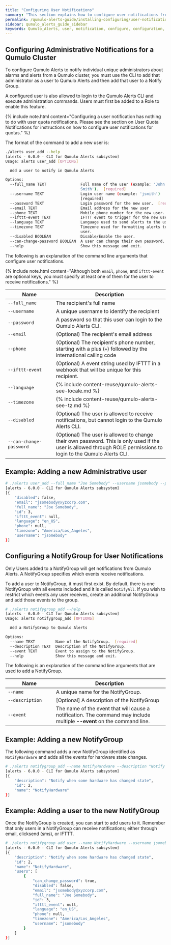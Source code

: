 ```yaml
---
title: "Configuring User Notifications"
summary: "This section explains how to configure user notifications from Qumulo Alerts."
permalink: /qumulo-alerts-guide/installing-configuring/user-notifications.html
sidebar: qumulo_alerts_guide_sidebar
keywords: Qumulo_Alerts, user, notification, configure, configuration, JSON
---
```


## Configuring Administrative Notifications for a Qumulo Cluster
To configure Qumulo Alerts to notify individual unique administrators about alarms and alerts from a Qumulo cluster, you must use the CLI to add that 
administrator as a user to Qumulo Alerts and then add that user to a Notify Group.

A configured user is also allowed to login to the Qumulo Alerts CLI and execute administration commands. Users must first be added to a Role to enable this feature.

{% include note.html content="Configuring a user notification has nothing to do with user quota notifications. Please see the section on User Quota Notifications for instructions on how to configure user notifications for quotas." %}

The format of the command to add a new user is:

```bash
./alerts user_add --help
[alerts - 6.0.0 - CLI for Qumulo Alerts subsystem]
Usage: alerts user_add [OPTIONS]

  Add a user to notify in Qumulo Alerts

Options:
  --full_name TEXT               Full name of the user (example: 'John
                                 Smith').  [required]
  --username TEXT                Login user name (example: 'jsmith')
                                 [required]
  --password TEXT                Login password for the new user.  [required]
  --email TEXT                   Email address for the new user
  --phone TEXT                   Mobile phone number for the new user.
  --ifttt-event TEXT             IFTTT event to trigger for the new user.
  --language TEXT                Language used to send alerts to the user.
  --timezone TEXT                Timezone used for formatting alerts to the
                                 user.
  --disabled BOOLEAN             Disable/Enable the user.
  --can-change-password BOOLEAN  A user can change their own password.
  --help                         Show this message and exit.
```
The following is an explanation of the command line arguments that configure user notifications.

{% include note.html content="Although both `email`, `phone`, and `ifttt-event` are optional keys, you must specify at least one of them for the user to receive notifications." %}

<table>
  <colgroup>
    <col span="1" style="width: 30%;">
    <col span="1" style="width: 70%;">
  </colgroup>
<thead>
  <tr>
    <th>Name</th>
    <th>Description</th>
  </tr>
</thead>
<tbody>
  <tr>
    <td><code>--full_name</code></td>
    <td>The recipient's full name</td>
  </tr>
  <tr>
    <td><code>--username</code></td>
    <td>A unique username to identify the recipient</td>
  </tr>
  <tr>
    <td><code>--password</code></td>
    <td>A password so that this user can login to the Qumulo Alerts CLI.</td>
  </tr>
  <tr>
    <td><code>--email</code></td>
    <td>(Optional) The recipient's email address</td>
  </tr>   
  <tr>
    <td><code>--phone</code></td>
    <td>(Optional) The recipient's phone number, starting with a plus (<code>+</code>) followed by the international calling code</td>
  </tr>  
  <tr>
    <td><code>--ifttt-event</code></td>
    <td>(Optional) A event string used by IFTTT in a webhook that will be unique for this recipient.</td>
  </tr>  
  <tr>
    <td><code>--language</code></td>
    <td>
    {% include content-reuse/qumulo-alerts-see-locale.md %}
    </td>
  </tr>
  <tr>
    <td><code>--timezone</code></td>
    <td>
    {% include content-reuse/qumulo-alerts-see-tz.md %}
    </td>
  </tr>
  <tr>
    <td><code>--disabled</code></td>
    <td>(Optional) The user is allowed to receive notifications, but cannot login to the Qumulo Alerts CLI.</td>
  </tr>  
  <tr>
    <td><code>--can-change-password</code></td>
    <td>(Optional) The user is allowed to change their own password. This is only used if the user is allowed through ROLE permissions to login to the Qumulo Alerts CLI.</td>
  </tr>
</tbody>
</table>

## Example: Adding a new Administrative user

```bash
# ./alerts user_add --full_name "Joe Somebody" --username jsomebody --password Admin123 --email jsomebody@xyzcorp.com --language en_US --timezone America/Los_Angeles
[alerts - 6.0.0 - CLI for Qumulo Alerts subsystem]
[{
    "disabled": false,
    "email": "jsomebody@xyzcorp.com",
    "full_name": "Joe Somebody",
    "id": 3,
    "ifttt_event": null,
    "language": "en_US",
    "phone": null,
    "timezone": "America/Los_Angeles",
    "username": "jsomebody"
}]

```

## Configuring a NotifyGroup for User Notifications

Only Users added to a NotifyGroup will get notifications from Qumulo Alerts. A NotifyGroup specifies which events
receive notifications.

To add a user to NotifyGroup, it must first exist. By default, there is one NotifyGroup with all events
included and it is called `NotifyAll`. If you wish to restrict which events any user receives, create an additional
NotifyGroup and add those events to the group. 

```bash
# ./alerts notifygroup_add --help
[alerts - 6.0.0 - CLI for Qumulo Alerts subsystem]
Usage: alerts notifygroup_add [OPTIONS]

  Add a NotifyGroup to Qumulo Alerts

Options:
  --name TEXT         Name of the NotifyGroup.  [required]
  --description TEXT  Description of the NotifyGroup.
  --event TEXT        Event to assign to the NotifyGroup.
  --help              Show this message and exit.
```
The following is an explanation of the command line arguments that are used to add a NotifyGroup.

<table>
  <colgroup>
    <col span="1" style="width: 30%;">
    <col span="1" style="width: 70%;">
  </colgroup>
<thead>
  <tr>
    <th>Name</th>
    <th>Description</th>
  </tr>
</thead>
<tbody>
  <tr>
    <td><code>--name</code></td>
    <td>A unique name for the NotifyGroup.</td>
  </tr>
  <tr>
    <td><code>--description</code></td>
    <td>[Optional] A description of the NotifyGroup</td>
  </tr>
  <tr>
    <td><code>--event</code></td>
    <td>The name of the event that will cause a notification. The command may include multiple <b>--event</b> on the command line.</td>
  </tr>
</tbody>
</table>

## Example: Adding a new NotifyGroup

The following command adds a new NotifyGroup identified as `NotifyHardware` and adds all the events
for hardware state changes.

```bash
# ./alerts notifygroup_add --name NotifyHardware --description "Notify when some hardware has changed state" --event NOTIFY_FANS --event NOTIFY_CPU --event NOTIFY_DISKS --event NOTIFY_NETWORK --event NOTIFY_NODES
[alerts - 6.0.0 - CLI for Qumulo Alerts subsystem]
[{
    "description": "Notify when some hardware has changed state",
    "id": 2,
    "name": "NotifyHardware"
}]

```

## Example: Adding a user to the new NotifyGroup

Once the NotifyGroup is created, you can start to add users to it. Remember that only users in a NotifyGroup can
receive notifications; either through email, clicksend (sms), or IFTTT.

```bash
# ./alerts notifygroup_add_user --name NotifyHardware --username jsomebody
[alerts - 6.0.0 - CLI for Qumulo Alerts subsystem]
[{
    "description": "Notify when some hardware has changed state",
    "id": 2,
    "name": "NotifyHardware",
    "users": [
        {
            "can_change_password": true,
            "disabled": false,
            "email": "jsomebody@xyzcorp.com",
            "full_name": "Joe Somebody",
            "id": 3,
            "ifttt_event": null,
            "language": "en_US",
            "phone": null,
            "timezone": "America/Los_Angeles",
            "username": "jsomebody"
        }
    ]
}]

```
